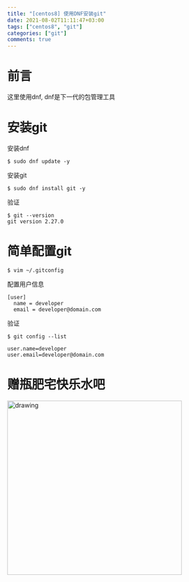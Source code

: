 ```yaml
---
title: "[centos8] 使用DNF安装git"
date: 2021-08-02T11:11:47+03:00
tags: ["centos8", "git"]
categories: ["git"]
comments: true
---
```


# 前言
这里使用dnf, dnf是下一代的包管理工具

# 安装git
安装dnf
```
$ sudo dnf update -y
```
安装git
```
$ sudo dnf install git -y
```
验证
```
$ git --version
git version 2.27.0
```

# 简单配置git

```
$ vim ~/.gitconfig
```

配置用户信息
```
[user]
  name = developer
  email = developer@domain.com
```

验证
```
$ git config --list

user.name=developer
user.email=developer@domain.com
```

# 赠瓶肥宅快乐水吧
<img src="/img/wechat_qr.jpg" alt="drawing" width="400"/>